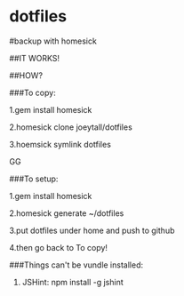 dotfiles
========

#backup with homesick

##IT WORKS!

##HOW?

###To copy:

1.gem install homesick

2.homesick clone joeytall/dotfiles

3.hoemsick symlink dotfiles

GG

###To setup:

1.gem install homesick

2.homesick generate ~/dotfiles

3.put dotfiles under home and push to github

4.then go back to To copy!

###Things can't be vundle installed:

1. JSHint: npm install -g jshint
